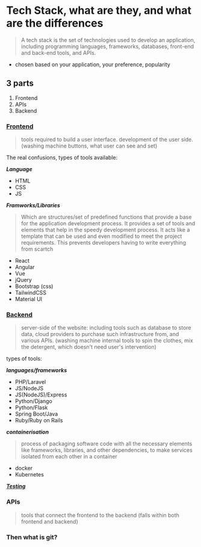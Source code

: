 # Tech Stack, what are they, and what are the differences 

> A tech stack is the set of technologies used to develop an application, including programming languages, frameworks, databases, front-end and back-end tools, and APIs.
- chosen based on your application, your preference, popularity

## 3 parts 
1. Frontend
2. APIs
3. Backend

### [Frontend](https://www.geeksforgeeks.org/front-end-development/)
> tools required to build a user interface. development of the user side. (washing machine buttons, what user can see and set)

The real confusions, types of tools available:

***Language***
- HTML
- CSS
- JS


***Framworks/Libraries***
> Which are structures/set of predefined functions that provide a base for the application development process. It provides a set of tools and elements that help in the speedy development process. It acts like a template that can be used and even modified to meet the project requirements. This prevents developers having to write everything from scartch
- React
- Angular
- Vue
- jQuery
- Bootstrap (css)
- TailwindCSS
- Material UI

### [Backend](https://www.geeksforgeeks.org/backend-development/)
> server-side of the website: including tools such as database to store data, cloud providers to purchase such infrastructure from, and various APIs. (washing machine internal tools to spin the clothes, mix the detergent, which doesn't need user's intervention)

types of tools:

***languages/frameworks***
- PHP/Laravel
- JS/NodeJS
- JS(NodeJS)/Express 
- Python/Django
- Python/Flask
- Spring Boot/Java
- Ruby/Ruby on Rails

***containerisation***
> process of packaging software code with all the necessary elements like frameworks, libraries, and other dependencies, to make services isolated from each other in a container
- docker
- Kubernetes

***[Testing](https://www.geeksforgeeks.org/software-testing-tools/)***

### APIs
> tools that connect the frontend to the backend (falls within both frontend and backend)

### Then what is git?
